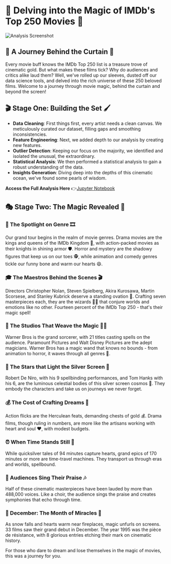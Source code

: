 # 🌟 Delving into the Magic of IMDb's Top 250 Movies 🎥



![Analysis Screenshot](https://i0.wp.com/runpee.com/wp-content/uploads/2022/04/good-will-hunting_header.jpg?ssl=1)


## 🎩 A Journey Behind the Curtain 🍿

Every movie buff knows the IMDb Top 250 list is a treasure trove of cinematic gold. But what makes these films tick? Why do audiences and critics alike laud them? Well, we've rolled up our sleeves, dusted off our data science tools, and delved into the rich universe of these 250 beloved films. Welcome to a journey through movie magic, behind the curtain and beyond the screen!

## 🎬 Stage One: Building the Set 🖌️

- **Data Cleaning**: First things first, every artist needs a clean canvas. We meticulously curated our dataset, filling gaps and smoothing inconsistencies.
- **Feature Engineering**: Next, we added depth to our analysis by creating new features.
- **Outlier Detection**: Keeping our focus on the majority, we identified and isolated the unusual, the extraordinary.
- **Statistical Analysis**: We then performed a statistical analysis to gain a robust understanding of the data.
- **Insights Generation**: Diving deep into the depths of this cinematic ocean, we've found some pearls of wisdom.

**Access the Full Analysis Here** 👉[Jupyter Notebook](https://github.com/mudit-mishra8/python-imdb-data-analysis/blob/main/IMDB_DATA_ANALYSIS_PYTHON.ipynb)

## 🎭 Stage Two: The Magic Revealed 🌌

### 🌟 The Spotlight on Genre 🎞️

Our grand tour begins in the realm of movie genres. Drama movies are the kings and queens of the IMDb Kingdom 👑, with action-packed movies as their knights in shining armor 🛡️. Horror and mystery are the shadowy figures that keep us on our toes 🕵️, while animation and comedy genres tickle our funny bone and warm our hearts 😄.

### 🎓 The Maestros Behind the Scenes 🎬

Directors Christopher Nolan, Steven Spielberg, Akira Kurosawa, Martin Scorsese, and Stanley Kubrick deserve a standing ovation 👏. Crafting seven masterpieces each, they are the wizards 🧙‍♂️ that conjure worlds and emotions like no other. Fourteen percent of the IMDb Top 250 - that's their magic spell!

### 🏰 The Studios That Weave the Magic 🧚‍♂️

Warner Bros is the grand sorcerer, with 21 titles casting spells on the audience. Paramount Pictures and Walt Disney Pictures are the adept magicians. Warner Bros has a magic wand that knows no bounds - from animation to horror, it waves through all genres 🌈.

### 🤩 The Stars that Light the Silver Screen 🌟

Robert De Niro, with his 9 spellbinding performances, and Tom Hanks with his 6, are the luminous celestial bodies of this silver screen cosmos 🌌. They embody the characters and take us on journeys we never forget.

### 💰 The Cost of Crafting Dreams 💸

Action flicks are the Herculean feats, demanding chests of gold 💰. Drama films, though ruling in numbers, are more like the artisans working with heart and soul ❤️, with modest budgets.

### ⏰ When Time Stands Still 🚀

While quicksilver tales of 94 minutes capture hearts, grand epics of 170 minutes or more are time-travel machines. They transport us through eras and worlds, spellbound.

### 👥 Audiences Sing Their Praise 🎶

Half of these cinematic masterpieces have been lauded by more than 488,000 voices. Like a choir, the audience sings the praise and creates symphonies that echo through time.

### 🎁 December: The Month of Miracles 🎄

As snow falls and hearts warm near fireplaces, magic unfurls on screens. 33 films saw their grand debut in December. The year 1995 was the pièce de résistance, with 8 glorious entries etching their mark on cinematic history.

For those who dare to dream and lose themselves in the magic of movies, this was a journey for you.


